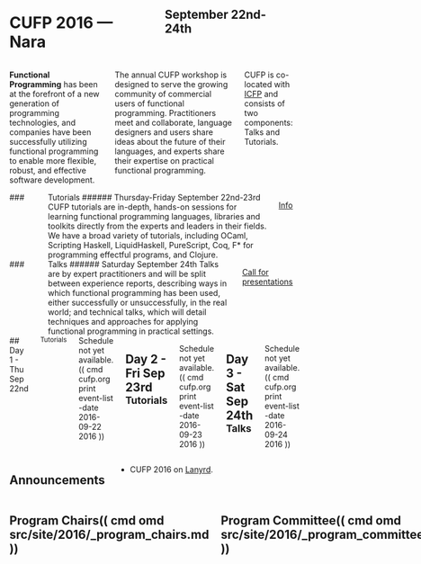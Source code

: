 <div style="background-image: url(img/437089535_75b3ddc6eb_o.jpg)">
<div class="row">
<div class="small-12 columns">
<h1>CUFP 2016 — Nara</h1>
<h2>September 22nd-24th</h2>
</div>
</div>
</div>

<div class="row" media:type="text/omd">
<div class="small-12 columns" media:type="text/omd">

**Functional Programming** has been at the forefront of a new
generation of programming technologies, and companies have been
successfully utilizing functional programming to enable more flexible,
robust, and effective software development.

The annual CUFP workshop is designed to serve the growing community of
commercial users of functional programming. Practitioners meet and
collaborate, language designers and users share ideas about the future
of their languages, and experts share their expertise on practical
functional programming.

CUFP is co-located with [ICFP](http://conf.researchr.org/home/icfp-2016)
and consists of two components: Talks and Tutorials.

</div>
</div>

<div class="row" media:type="text/omd">

<div class="medium-4 columns tutorial" media:type="text/omd">
### <i class="fi-laptop"></i> Tutorials
###### Thursday-Friday September 22nd-23rd
CUFP tutorials are in-depth, hands-on sessions for learning functional
programming languages, libraries and toolkits directly from the
experts and leaders in their fields. We have a broad variety
of tutorials, including OCaml, Scripting Haskell, LiquidHaskell, PureScript,
Coq, F* for programming effectful programs, and Clojure.

<a href="/2016/tutorial-schedule.html" class="tiny radius button">Info</a>
</div>

<div class="medium-4 columns talk" media:type="text/omd">
### <i class="fi-microphone"></i> Talks
###### Saturday September 24th
Talks are by expert practitioners and will be split between experience reports,
describing ways in which functional programming has been used, either
successfully or unsuccessfully, in the real world; and technical
talks, which will detail techniques and approaches for applying
functional programming in practical settings.

<a href="/2016/call-for-presentations.html" class="tiny radius button">Call for presentations</a>
</div>

</div>

<div id="schedule" class="row" media:type="text/omd">
<div class="small-12 columns" media:type="text/omd">
## Day 1 - Thu Sep 22nd  <small>Tutorials</small>
Schedule not yet available.
(( cmd cufp.org print event-list -date 2016-09-22 2016 ))

## Day 2 - Fri Sep 23rd <small>Tutorials</small>
Schedule not yet available.
(( cmd cufp.org print event-list -date 2016-09-23 2016 ))

## Day 3 - Sat Sep 24th <small>Talks</small>
Schedule not yet available.
(( cmd cufp.org print event-list -date 2016-09-24 2016 ))

</div>
</div>

<div class="pane-light" media:type="text/omd">
<div class="row" media:type="text/omd">
<div class="small-12 columns" media:type="text/omd">

## Announcements

- CUFP 2016 on [Lanyrd](http://lanyrd.com/2016/cufp2016/).

</div>
</div>
</div>

<div class="row" media:type="text/omd">
<div class="small-12 columns" media:type="text/omd">

## Program Chairs(( cmd omd src/site/2016/_program_chairs.md ))

## Program Committee(( cmd omd src/site/2016/_program_committee.md ))

## Tutorial Chairs (( cmd omd src/site/2016/_tutorial_chairs.md ))

</div>
</div>

